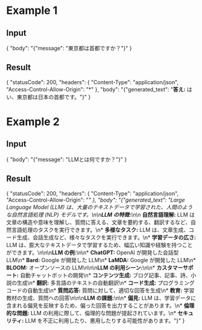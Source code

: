 # Example 1
## Input
{
  "body": "{\"message\": \"東京都は首都ですか？\"}"
}

## Result
{
  "statusCode": 200,
  "headers": {
    "Content-Type": "application/json",
    "Access-Control-Allow-Origin": "*"
  },
  "body": "{\"generated_text\": \"**答え:**  はい、東京都は日本の首都です。\"}"
}

# Example 2
## Input
{
  "body": "{\"message\": \"LLMとは何ですか？\"}"
}

## Result
{
  "statusCode": 200,
  "headers": {
    "Content-Type": "application/json",
    "Access-Control-Allow-Origin": "*"
  },
  "body": "{\"generated_text\": \"Large Language Model (LLM) は、大量のテキストデータで学習された、人間のような自然言語処理 (NLP) モデルです。\\n\\n**LLM の特徴:**\\n\\n* **自然言語理解:**  LLM は文章の構造や意味を理解し、質問に答える、文章を要約する、翻訳するなど、自然言語処理のタスクを実行できます。\\n* **多様なタスク:**  LLM は、文章生成、コード生成、会話生成など、様々なタスクを実行できます。\\n* **学習データの広さ:**  LLM は、膨大なテキストデータで学習するため、幅広い知識や経験を持つことができます。\\n\\n\\n**LLM の例:**\\n\\n* **ChatGPT:** OpenAI が開発した会話型 LLM\\n* **Bard:** Google が開発した LLM\\n* **LaMDA:** Google が開発した LLM\\n* **BLOOM:**  オープンソースの LLM\\n\\n\\n**LLM の利用シーン:**\\n\\n* **カスタマーサポート:**  自動チャットボットの開発\\n* **コンテンツ生成:**  ブログ記事、記事、詩、小説の生成\\n* **翻訳:**  多言語のテキストの自動翻訳\\n* **コード生成:**  プログラミングコードの自動生成\\n* **質問応答:**  質問に対して、適切な回答を生成\\n* **教育:**  学習教材の生成、質問への回答\\n\\n\\n**LLM の課題:**\\n\\n* **偏見:**  LLM は、学習データに含まれる偏見を反映するため、偏った回答を出力することがあります。\\n* **倫理的な問題:**  LLM の利用に際して、倫理的な問題が提起されています。\\n* **セキュリティ:**  LLM を不正に利用したり、悪用したりする可能性があります。\"}"
}